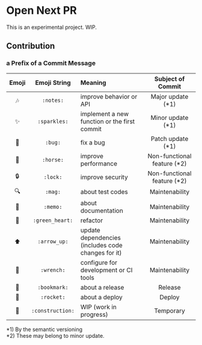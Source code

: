 # Open Next PR

This is an experimental project. WIP.

## Contribution

### a Prefix of a Commit Message

|     Emoji      |   Emoji String   | Meaning                                            |      Subject of Commit      |
|:--------------:|:----------------:|:-------------------------------------------------- |:---------------------------:|
|    :notes:     |    `:notes:`     | improve behavior or API                            |      Major update (*1)      |
|   :sparkles:   |   `:sparkles:`   | implement a new function or the first commit       |      Minor update (*1)      |
|     :bug:      |     `:bug:`      | fix a bug                                          |      Patch update (*1)      |
|    :horse:     |    `:horse:`     | improve performance                                | Non-functional feature (*2) |
|     :lock:     |     `:lock:`     | improve security                                   | Non-functional feature (*2) |
|     :mag:      |     `:mag:`      | about test codes                                   |       Maintenability        |
|     :memo:     |     `:memo:`     | about documentation                                |       Maintenability        |
| :green_heart:  | `:green_heart:`  | refactor                                           |       Maintenability        |
|   :arrow_up:   |   `:arrow_up:`   | update dependencies (includes code changes for it) |       Maintenability        |
|    :wrench:    |    `:wrench:`    | configure for development or CI tools              |       Maintenability        |
|   :bookmark:   |   `:bookmark:`   | about a release                                    |           Release           |
|    :rocket:    |    `:rocket:`    | about a deploy                                     |           Deploy            |
| :construction: | `:construction:` | WIP (work in progress)                             |          Temporary          |

*1) By the semantic versioning\
*2) These may belong to minor update.
